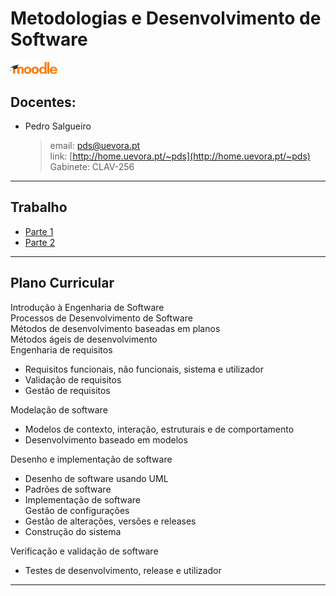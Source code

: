 
# Metodologias e Desenvolvimento de Software
[ <img width="75px" src="https://github.com/GBarradas/GBarradas/blob/main/img/moodle.png?raw=true">](https://www.moodle.uevora.pt/2021/course/view.php?id=000)
## Docentes:

- Pedro Salgueiro
  > email: [pds@uevora.pt](mailto:pds@uevora.pt)   
    link: [http://home.uevora.pt/~pds](http://home.uevora.pt/~pds)   
    Gabinete: CLAV-256

---  
## Trabalho  
- [Parte 1](Parte1)  
- [Parte 2](Parte2)  

--- 
## Plano Curricular
 Introdução à Engenharia de Software  
 Processos de Desenvolvimento de Software  
 Métodos de desenvolvimento baseadas em planos  
 Métodos ágeis de desenvolvimento  
 Engenharia de requisitos  
- Requisitos funcionais, não funcionais, sistema e utilizador  
- Validação de requisitos  
- Gestão de requisitos  

Modelação de software
- Modelos de contexto, interação, estruturais e de comportamento
- Desenvolvimento baseado em modelos

 Desenho e implementação de software 
- Desenho de software usando UML  
- Padrões de software  
- Implementação de software  
 Gestão de configurações  
- Gestão de alterações, versões e releases  
- Construção do sistema  

Verificação e validação de software  
- Testes de desenvolvimento, release e utilizador  


---  

 <style>
     .red{
         color: red;
     }
    .markdown-body blockquote {
        background:rgb(140 143 147 / 17%);
        padding: 0 1em;
        padding: 0 1em;
        color: #000000;
        border-left: 0.25em solid #007fff;
    }   
 </style>
 <link rel="icon" href="../uevora.png">
